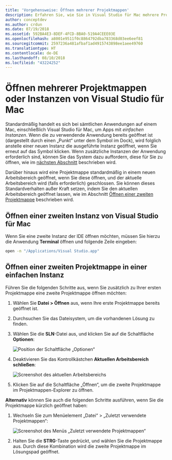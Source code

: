```yaml
---
title: 'Vorgehensweise: Öffnen mehrerer Projektmappen'
description: Erfahren Sie, wie Sie in Visual Studio für Mac mehrere Projektmappen und mehrere Instanzen der Anwendung öffnen.
author: conceptdev
ms.author: crdun
ms.date: 07/19/2018
ms.assetid: 592BA4E3-8DEF-4FCD-8BA0-519A4CEEE03E
ms.openlocfilehash: a8001e9511f0c8864792dba783368d03ee6eef81
ms.sourcegitcommit: 2597236a481afbaf1ad4915743898ee1aee49760
ms.translationtype: HT
ms.contentlocale: de-DE
ms.lasthandoff: 08/10/2018
ms.locfileid: "43224252"
---
```

# <a name="opening-multiple-solutions-or-instances-of-visual-studio-for-mac"></a>Öffnen mehrerer Projektmappen oder Instanzen von Visual Studio für Mac

Standardmäßig handelt es sich bei sämtlichen Anwendungen auf einem Mac, einschließlich Visual Studio für Mac, um Apps mit _einfachen Instanzen_. Wenn die zu verwendende Anwendung bereits geöffnet ist (dargestellt durch einen „Punkt“ unter dem Symbol im Dock), wird folglich anstelle einer neuen Instanz die ausgeführte Instanz geöffnet, wenn Sie erneut auf das Symbol klicken.  Wenn zusätzliche Instanzen der Anwendung erforderlich sind, können Sie das System dazu auffordern, diese für Sie zu öffnen, wie im [nächsten Abschnitt](#open-a-second-instance-of-visual-studio-for-mac) beschrieben wird.

Darüber hinaus wird eine Projektmappe standardmäßig in einem neuen Arbeitsbereich geöffnet, wenn Sie diese öffnen, und der aktuelle Arbeitsbereich wird (falls erforderlich) geschlossen. Sie können dieses Standardverhalten außer Kraft setzen, indem Sie den aktuellen Arbeitsbereich geöffnet lassen, wie im Abschnitt [Öffnen einer zweiten Projektmappe](#open-a-second-solution-inside-a-single-instance) beschrieben wird.

## <a name="open-a-second-instance-of-visual-studio-for-mac"></a>Öffnen einer zweiten Instanz von Visual Studio für Mac

Wenn Sie eine zweite Instanz der IDE öffnen möchten, müssen Sie hierzu die Anwendung **Terminal** öffnen und folgende Zeile eingeben:

```bash
open -n "/Applications/Visual Studio.app"
```

## <a name="open-a-second-solution-inside-a-single-instance"></a>Öffnen einer zweiten Projektmappe in einer einfachen Instanz

Führen Sie die folgenden Schritte aus, wenn Sie zusätzlich zu Ihrer ersten Projektmappe eine zweite Projektmappe öffnen möchten:

1. Wählen Sie **Datei > Öffnen** aus, wenn Ihre erste Projektmappe bereits geöffnet ist.
2. Durchsuchen Sie das Dateisystem, um die vorhandenen Lösung zu finden.
3. Wählen Sie die **SLN**-Datei aus, und klicken Sie auf die Schaltfläche **Optionen**:
    
    ![Position der Schaltfläche „Optionen“](media/open-multiple-solutions-image3.png)
4. Deaktivieren Sie das Kontrollkästchen **Aktuellen Arbeitsbereich schließen**:

    ![Screenshot des aktuellen Arbeitsbereichs](media/open-multiple-solutions-image1.png)

1. Klicken Sie auf die Schaltfläche „Öffnen“, um die zweite Projektmappe im Projektmappen-Explorer zu öffnen.

**Alternativ** können Sie auch die folgenden Schritte ausführen, wenn Sie die Projektmappe kürzlich geöffnet haben:

1. Wechseln Sie zum Menüelement „Datei“ > „Zuletzt verwendete Projektmappen“:

    ![Screenshot des Menüs „Zuletzt verwendete Projektmappen“](media/open-multiple-solutions-image2.png)

1. Halten Sie die **STRG**-Taste gedrückt, und wählen Sie die Projektmappe aus. Durch diese Kombination wird die zweite Projektmappe im Lösungspad geöffnet.
